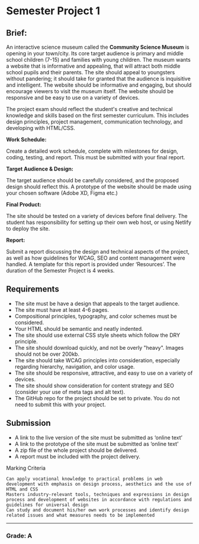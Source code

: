 # Semester Project 1

## Brief:
An interactive science museum called the **Community Science Museum** is opening in your town/city. 
Its core target audience is primary and middle school children (7-15) and families with young children. 
The museum wants a website that is informative and appealing, that will attract both middle school pupils and their parents. 
The site should appeal to youngsters without pandering; it should take for granted that the audience is inquisitive and intelligent. 
The website should be informative and engaging, but should encourage viewers to visit the museum itself. 
The website should be responsive and be easy to use on a variety of devices.

The project exam should reflect the student's creative and technical knowledge and skills based on the first semester curriculum. 
This includes design principles, project management, communication technology, and developing with HTML/CSS.

**Work Schedule:**

Create a detailed work schedule, complete with milestones for design, coding, testing, and report. 
This must be submitted with your final report.

**Target Audience & Design:**

The target audience should be carefully considered, and the proposed design should reflect this. 
A prototype of the website should be made using your chosen software (Adobe XD, Figma etc.)

**Final Product:** 

The site should be tested on a variety of devices before final delivery. 
The student has responsibility for setting up their own web host, or using Netlify to deploy the site.

**Report:**

Submit a report discussing the design and technical aspects of the project, as well as how guidelines for WCAG, SEO and content management were handled. 
A template for this report is provided under ‘Resources’. The duration of the Semester Project is 4 weeks.

## Requirements

- The site must be have a design that appeals to the target audience.
- The site must have at least 4-6 pages.
- Compositional principles, typography, and color schemes must be considered.
- Your HTML should be semantic and neatly indented.
- The site should use external CSS style sheets which follow the DRY principle.
- The site should download quickly, and not be overly "heavy". Images should not be over 200kb.
- The site should take WCAG principles into consideration, especially regarding hierarchy, navigation, and color usage.
- The site should be responsive, attractive, and easy to use on a variety of devices.
- The site should show consideration for content strategy and SEO (consider your use of meta tags and alt text).
- The GitHub repo for the project should be set to private. You do not need to submit this with your project.

## Submission

- A link to the live version of the site must be submitted as ‘online text’
- A link to the prototype of the site must be submitted as ‘online text’
- A zip file of the whole project should be delivered.
- A report must be included with the project delivery.

Marking Criteria

    Can apply vocational knowledge to practical problems in web development with emphasis on design process, aesthetics and the use of HTML and CSS
    Masters industry-relevant tools, techniques and expressions in design process and development of websites in accordance with regulations and guidelines for universal design
    Can study and document his/her own work processes and identify design related issues and what measures needs to be implemented

---

### Grade: A
